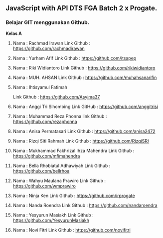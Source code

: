 ## JavaScript with API DTS FGA Batch 2 x Progate.

<h3>Belajar GIT menggunakan Github.</h3>

**Kelas A**

1. Nama : Rachmad Irawan 
    Link Github : https://github.com/rachmadirawan

2. Nama : Yurham Afif
    Link Github : https://github.com/itsapep

3. Nama : Riki Widiantoro
    Link Github : https://github.com/rikiwidiantoro

4. Nama : MUH. AHSAN
    Link Github : https://github.com/muhahsanarifin

5. Nama : Ihtisyamul Fatimah
    
    Link Github : https://github.com/Asyima37

6. Nama : Anggi Tri Sihombing
    Link GitHub : https://github.com/anggitrisi

7. Nama : Muhammad Reza Phonna
    link Github : https://github.com/rezaphonna

8. Nama : Anisa Permatasari
    Link Github : https://github.com/anisa2472   

9. Nama : Rizqi Siti Rahmah
    Link Github : https://github.com/RizqiSR/
   
10. Nama : Mukhammad Fakhrizal Ihza Mahendra
    Link Github : https://github.com/mfimahendra
    
11. Nama : Bella Rhobiatul Adhawiyah
    Link Github : https://github.com/bellrhoa

12. Nama : Wahyu Maulana Prawiro
    Link Github : https://github.com/wmprawiro

13. Nama : Ninja Ken
    Link Github : https://github.com/irprogate


14. Nama : Nanda Roendra
    Link Github : https://github.com/nandaroendra


15. Nama : Yesyurun Masiakh
    Link Github : https://github.com/YesyurunMasiakh

16. Nama : Novi Fitri
    Link Github : https://github.com/novifitri